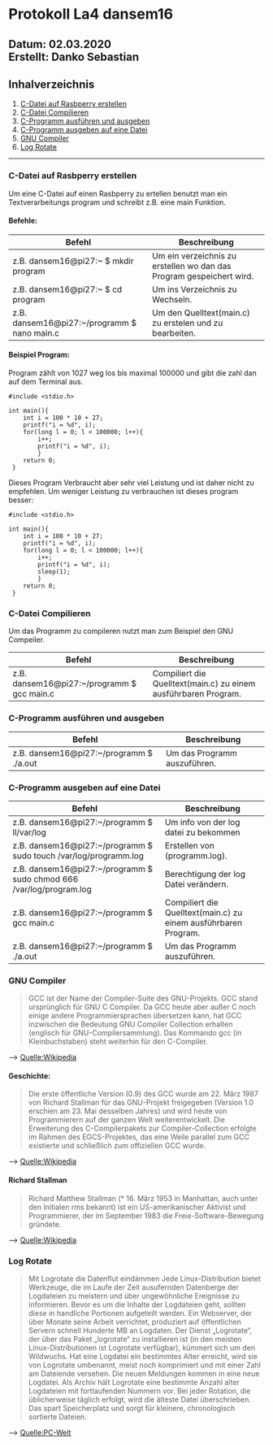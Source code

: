 # Protokoll La4 dansem16
**Datum:** 02.03.2020<br>
**Erstellt:** Danko Sebastian
----------------------------------------
## Inhalverzeichnis

1. [C-Datei auf Rasbperry erstellen](#C-Datei-auf-Rasbperry-erstellen)
2. [C-Datei Compilieren](#C-Datei-Compilieren)
3. [C-Programm ausführen und ausgeben](#C-Programm-ausführen-und-ausgeben)
4. [C-Programm ausgeben auf eine Datei](#C-Programm-ausgeben-auf-eine-Datei)
5. [GNU Compiler](#GNU-Compiler)
6. [Log Rotate](#Log-Rotate)
----------------------------------------------

### C-Datei auf Rasbperry erstellen

Um eine C-Datei auf einen Rasbperry zu ertellen benutzt man ein Textverarbeitungs program und schreibt z.B. eine main Funktion.

#### Befehle:

Befehl             | Beschreibung
-------------------|----------------------------------------------------------------------------
z.B. dansem16@pi27:~ $ mkdir program | Um ein verzeichnis zu erstellen wo dan das Program gespeichert wird.<br>
z.B. dansem16@pi27:~ $ cd program    | Um ins Verzeichnis zu Wechseln.<br>
z.B. dansem16@pi27:~/programm $ nano main.c   | Um den Quelltext(main.c) zu erstelen und zu bearbeiten.<br>

#### Beispiel Program:

Program zählt von 1027 weg los bis maximal 100000 und gibt die zahl dan auf dem Terminal aus.


````
#include <stdio.h>

int main(){
    int i = 100 * 10 + 27;
    printf("i = %d", i);
    for(long l = 0; l < 100000; l++){
        i++;
        printf("i = %d", i);
        }
    return 0;
 }

````
Dieses Program Verbraucht aber sehr viel Leistung und ist daher nicht zu empfehlen.
Um weniger Leistung zu verbrauchen ist dieses program besser:
````
#include <stdio.h>

int main(){
    int i = 100 * 10 + 27;
    printf("i = %d", i);
    for(long l = 0; l < 100000; l++){
        i++;
        printf("i = %d", i);
        sleep(1);
        }
    return 0;
 }
 ````

### C-Datei Compilieren

Um das Programm zu compileren nutzt man zum Beispiel den GNU Compeiler.

Befehl             | Beschreibung
-------------------|----------------------------------------------------------------------------
z.B. dansem16@pi27:~/programm $ gcc main.c    | Compiliert die Quelltext(main.c) zu einem ausführbaren Program.<br>

### C-Programm ausführen und ausgeben 

Befehl             | Beschreibung
-------------------|----------------------------------------------------------------------------
z.B. dansem16@pi27:~/programm $ ./a.out       |Um das Programm auszuführen.<br>

### C-Programm ausgeben auf eine Datei

Befehl             | Beschreibung
-------------------|----------------------------------------------------------------------------
z.B. dansem16@pi27:~/programm $  ll/var/log       |Um info von der log datei zu bekommen<br>
z.B. dansem16@pi27:~/programm $  sudo touch /var/log/programm.log       |Erstellen von (programm.log).<br>
z.B. dansem16@pi27:~/programm $  sudo chmod 666 /var/log/program.log       |Berechtigung der log Datei verändern.<br>
z.B. dansem16@pi27:~/programm $ gcc main.c    | Compiliert die Quelltext(main.c) zu einem ausführbaren Program.<br>
z.B. dansem16@pi27:~/programm $ ./a.out       |Um das Programm auszuführen.<br>


### GNU Compiler

>GCC ist der Name der Compiler-Suite des GNU-Projekts. GCC stand ursprünglich für GNU C Compiler. Da GCC heute aber außer C noch einige andere Programmiersprachen übersetzen kann, hat GCC inzwischen die Bedeutung GNU Compiler Collection erhalten (englisch für GNU-Compilersammlung). Das Kommando gcc (in Kleinbuchstaben) steht weiterhin für den C-Compiler.

--> [Quelle:Wikipedia](https://de.wikipedia.org/wiki/GNU_Compiler_Collection)

#### Geschichte:
>Die erste öffentliche Version (0.9) des GCC wurde am 22. März 1987 von Richard Stallman für das GNU-Projekt freigegeben (Version 1.0 erschien am 23. Mai desselben Jahres) und wird heute von Programmierern auf der ganzen Welt weiterentwickelt. Die Erweiterung des C-Compilerpakets zur Compiler-Collection erfolgte im Rahmen des EGCS-Projektes, das eine Weile parallel zum GCC existierte und schließlich zum offiziellen GCC wurde.

--> [Quelle:Wikipedia](https://de.wikipedia.org/wiki/GNU_Compiler_Collection)

#### Richard Stallman
>Richard Matthew Stallman (* 16. März 1953 in Manhattan, auch unter den Initialen rms bekannt) ist ein US-amerikanischer Aktivist und Programmierer, der im September 1983 die Freie-Software-Bewegung gründete.

--> [Quelle:Wikipedia](https://de.wikipedia.org/wiki/Richard_Stallman)

### Log Rotate

>Mit Logrotate die Datenflut eindämmen
Jede Linux-Distribution bietet Werkzeuge, die im Laufe der Zeit ausufernden Datenberge der Logdateien zu meistern und über ungewöhnliche Ereignisse zu informieren. Bevor es um die Inhalte der Logdateien geht, sollten diese in handliche Portionen aufgeteilt werden. Ein Webserver, der über Monate seine Arbeit verrichtet, produziert auf öffentlichen Servern schnell Hunderte MB an Logdaten. Der Dienst „Logrotate“, der über das Paket „logrotate“ zu installieren ist (in den meisten Linux-Distributionen ist Logrotate verfügbar), kümmert sich um den Wildwuchs. Hat eine Logdatei ein bestimmtes Alter erreicht, wird sie von Logrotate umbenannt, meist noch komprimiert und mit einer Zahl am Dateiende versehen. Die neuen Meldungen kommen in eine neue Logdatei. Als Archiv hält Logrotate eine bestimmte Anzahl alter Logdateien mit fortlaufenden Nummern vor. Bei jeder Rotation, die üblicherweise täglich erfolgt, wird die älteste Datei überschrieben. Das spart Speicherplatz und sorgt für kleinere, chronologisch sortierte Dateien.

--> [Quelle:PC-Welt](https://www.pcwelt.de/tipps/Linux-Logdateien-verwalten-1259089.html)
